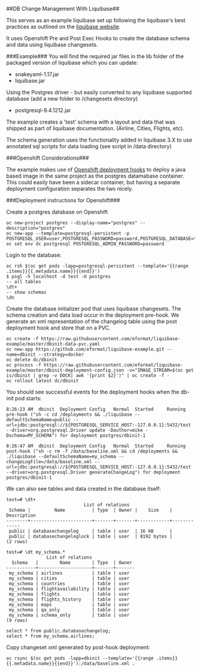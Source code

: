 ##DB Change Management With Liquibase##

This serves as an example liquibase set up following the liquibase's best practices as outlined on the [liquibase website](http://www.liquibase.org/bestpractices.html).

It uses Openshift Pre and Post Exec Hooks to create the database schema and data using liquibase changesets.

###Example###
You will find the required jar files in the lib folder of the packaged version of liquibase which you can update:

* snakeyaml-1.17.jar
* liquibase.jar

Using the Postgres driver - but easily converted to any liquibase supported database (add a new folder to /changesets directory)

* postgresql-9.4.1212.jar

The example creates a 'test' schema with a layout and data that was shipped as part of liquibase documentation. (Airline, Cities, Flights, etc).

The schema generation uses the functionality added in liquibase 3.X to use annotated sql scripts for data loading (see script in /data directory)

###Openshift Considerations###

The example makes use of [Openshift deployment hooks](https://docs.openshift.com/container-platform/3.3/dev_guide/deployments.html#lifecycle-hooks)
to deploy a java based image in the same project as the postgres datamabase container. This could easily have been a sidecar container, but having a 
separate deployment configuration separates the two nicely.

###Deployment instructions for Openshift###

Create a postgres database on Openshift

````
oc new-project postgres --display-name="postgres" --description="postgres"
oc new-app --template=postgresql-persistent -p POSTGRESQL_USER=user,POSTGRESQL_PASSWORD=password,POSTGRESQL_DATABASE=test
oc set env dc postgresql POSTGRESQL_ADMIN_PASSWORD=password
````

Login to the database:

````
oc rsh $(oc get pods -lapp=postgresql-persistent --template='{{range .items}}{{.metadata.name}}{{end}}')
$ psql -h localhost -d test -U postgres
-- all tables
\dt+
-- show schemas
\dn
````

Create the database initializer pod that uses liquibase changesets. The schema creation and data load occur in the deployment
pre-hook. We generate an xml representation of the changelog table using the post deployment hook and store that on a PVC.

````
oc create -f https://raw.githubusercontent.com/eformat/liquibase-example/master/dbinit-data-pvc.yaml
oc new-app https://github.com/eformat/liquibase-example.git --name=dbinit --strategy=docker
oc delete dc/dbinit
oc process -f https://raw.githubusercontent.com/eformat/liquibase-example/master/dbinit-deployment-config.json -v="IMAGE_STREAM=$(oc get is/dbinit | grep -v DOCK| awk '{print $2}')" | oc create -f -
oc rollout latest dc/dbinit
````

You should see successful events for the deployment hooks when the db-init pod starts:

````
8:26:23 AM	dbinit	Deployment Config	Normal	Started 	Running pre-hook ("sh -c cd /deployments && ./liquibase --defaultSchemaName=public --url=jdbc:postgresql://${POSTGRESQL_SERVICE_HOST:-127.0.0.1}:5432/test --driver=org.postgresql.Driver update -Dauthor=mike -Dschema=MY_SCHEMA") for deployment postgres/dbinit-1

8:26:47 AM	dbinit	Deployment Config	Normal	Started 	Running post-hook ("sh -c rm -f /data/baseline.xml && cd /deployments && ./liquibase --defaultSchemaName=my_schema --changeLogFile=/data/baseline.xml --url=jdbc:postgresql://${POSTGRESQL_SERVICE_HOST:-127.0.0.1}:5432/test --driver=org.postgresql.Driver generateChangeLog") for deployment postgres/dbinit-1
````

We can also see tables and data created in the database itself:

````
test=# \dt+
                             List of relations
 Schema |         Name          | Type  | Owner |    Size    | Description 
--------+-----------------------+-------+-------+------------+-------------
 public | databasechangelog     | table | user  | 16 kB      | 
 public | databasechangeloglock | table | user  | 8192 bytes | 
(2 rows)

test=# \dt my_schema.*
               List of relations
  Schema   |        Name        | Type  | Owner 
-----------+--------------------+-------+-------
 my_schema | airlines           | table | user
 my_schema | cities             | table | user
 my_schema | countries          | table | user
 my_schema | flightavailability | table | user
 my_schema | flights            | table | user
 my_schema | flights_history    | table | user
 my_schema | maps               | table | user
 my_schema | qa_only            | table | user
 my_schema | schema_only        | table | user
(9 rows)

select * from public.databasechangelog;
select * from my_schema.airlines;
````
Copy changeset xml generated by post-hook deployment:

````
oc rsync $(oc get pods -lapp=dbinit --template='{{range .items}}{{.metadata.name}}{{end}}'):/data/baseline.xml .
````

